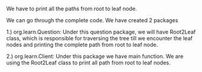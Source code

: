 We have to print all the paths from root to leaf node.

We can go through the complete code. We have created 2 packages

1.) org.learn.Question: Under this question package, we will have Root2Leaf  class, which is responsible for traversing the tree till we encounter the leaf nodes and printing the complete path from root to leaf node.

2.) org.learn.Client: Under this package we have main function. We are using the Root2Leaf class to print all path from root to leaf nodes.